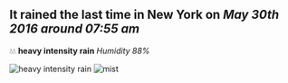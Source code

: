 ## It rained the last time in New York on *May 30th 2016 around 07:55 am*
💧💧  **heavy intensity rain** *Humidity 88%*

![heavy intensity rain](http://openweathermap.org/img/w/10n.png) ![mist](http://openweathermap.org/img/w/50n.png)
